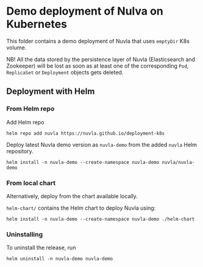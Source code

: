# Demo deployment of Nulva on Kubernetes

This folder contains a demo deployment of Nuvla that uses `emptyDir` K8s volume.

NB! All the data stored by the persistence layer of Nuvla (Elasticsearch and
Zookeeper) will be lost as soon as at least one of the corresponding `Pod`,
`ReplicaSet` or `Deployment` objects gets deleted.

## Deployment with Helm

### From Helm repo

Add Helm repo

```shell script
helm repo add nuvla https://nuvla.github.io/deployment-k8s
```

Deploy latest Nuvla demo version as `nuvla-demo` from the added `nuvla` Helm repository.

```shell script
helm install -n nuvla-demo --create-namespace nuvla-demo nuvla/nuvla-demo
```

### From local chart

Alternatively, deploy from the chart available locally.

`helm-chart/` contains the Helm chart to deploy Nuvla using:

```shell script
helm install -n nuvla-demo --create-namespace nuvla-demo ./helm-chart 
```

### Uninstalling

To uninstall the release, run

```shell script
helm uninstall -n nuvla-demo nuvla-demo
```
